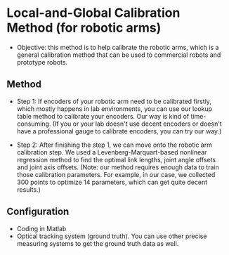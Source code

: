 # Local-and-Global Calibration Method (for robotic arms)
- Objective: this method is to help calibrate the robotic arms, which is a general calibration method that can be used to commercial robots and prototype robots.

## Method
- Step 1: If encoders of your robotic arm need to be calibrated firstly, which mostly happens in lab environments, you can use our lookup table method to calibrate your encoders.
Our way is kind of time-consuming. (If you or your lab doesn't use decent encoders or doesn't have a professional gauge to calibrate encoders, you can try our way.)

- Step 2: After finishing the step 1, we can move onto the robotic arm calibration step. We used a Levenberg-Marquart-based nonlinear regression method to find the optimal link lengths, joint angle offsets and joint axis offsets. (Note: our method requires enough data to train those calibration parameters. For example, in our case, we collected 300 points to optimize 14 parameters, which can get quite decent results.)

## Configuration
- Coding in Matlab
- Optical tracking system (ground truth). You can use other precise measuring systems to get the ground truth data as well.

